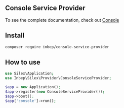 Console Service Provider
------------------------

To see the complete documentation, check out [Console](http://symfony.com/doc/current/components/console/introduction.html)

Install
-------
```bash
composer require inbep/console-service-provider
```

How to use
----------
```php
use Silex\Application;
use Inbep\Silex\Provider\ConsoleServiceProvider;

$app = new Application();
$app->register(new ConsoleServiceProvider());
$app->boot();
$app['console']->run();
```
